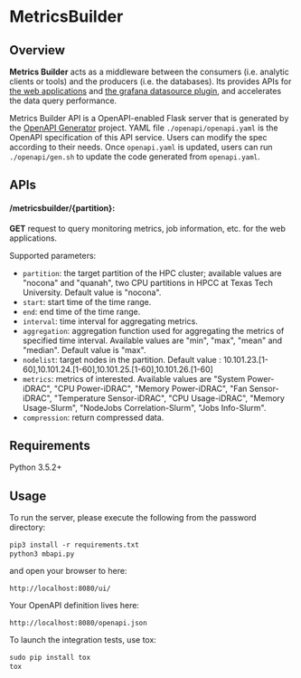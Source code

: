 # MetricsBuilder

## Overview

**Metrics Builder** acts as a middleware between the consumers (i.e. analytic clients or tools) and the producers (i.e. the databases). Its provides APIs for [the web applications](https://idatavisualizationlab.github.io/HPCC/) and [the grafana datasource plugin](https://github.com/nsfcac/grafana-plugin), and accelerates the data query performance.

Metrics Builder API is a OpenAPI-enabled Flask server that is generated by the [OpenAPI Generator](https://openapi-generator.tech) project. YAML file `./openapi/openapi.yaml` is the OpenAPI specification of this API service. Users can modify the spec according to their needs. Once `openapi.yaml` is updated, users can run `./openapi/gen.sh` to update the code generated from `openapi.yaml`.


## APIs

#### /metricsbuilder/{partition}: 
**GET** request to query monitoring metrics, job information, etc. for the web applications.

Supported parameters:
- `partition`: the target partition of the HPC cluster; available values are "nocona" and "quanah", two CPU partitions in HPCC at Texas Tech University. Default value is "nocona".
- `start`: start time of the time range.
- `end`: end time of the time range.
- `interval`: time interval for aggregating metrics.
- `aggregation`: aggregation function used for aggregating the metrics of specified time interval. Available values are "min", "max", "mean" and "median". Default value is "max".
- `nodelist`: target nodes in the partition. Default value : 10.101.23.[1-60],10.101.24.[1-60],10.101.25.[1-60],10.101.26.[1-60]
- `metrics`: metrics of interested. Available values are "System Power-iDRAC", "CPU Power-iDRAC", "Memory Power-iDRAC", "Fan Sensor-iDRAC", "Temperature Sensor-iDRAC", "CPU Usage-iDRAC", "Memory Usage-Slurm", "NodeJobs Correlation-Slurm", "Jobs Info-Slurm".
- `compression`: return compressed data.


## Requirements
Python 3.5.2+

## Usage
To run the server, please execute the following from the password directory:

```
pip3 install -r requirements.txt
python3 mbapi.py
```

and open your browser to here:

```
http://localhost:8080/ui/
```

Your OpenAPI definition lives here:

```
http://localhost:8080/openapi.json
```

To launch the integration tests, use tox:
```
sudo pip install tox
tox
```


<!-- # MetricsBuilder

## Overview

<p align="center">
<img src="./tools/Figures/mechanism.png" alt="mechanism" width="600" />
</p>

**Metrics Builder** acts as a middleware between the consumers (i.e. analytic clients or tools) and the producers (i.e. the databases). As depcited in the figure, its main workflow is as follows. 

1. It receives requests from consumers. The request includes `time range`, `time interval`, `data type` information, if the returned data is `compressed` or not. User can also specify the target `nodelist` and `metrics`; these two fields are not required; if not specified, Metrics Builder will get all nodes and all available metrics based on configuration. The time range represents the window of time for the data that consumers want to access. Time intervals and data types are used to aggregate and downsample time series data. 
2. Metrics Builder compare the specified nodes with the nodelist of the cluster being monitored and then generates the appropriate InfluxDB query strings based on valid nodes and the information specified by the consumer, and then sends queries to InfluxDB and waits for responses. 
3. Metrics Builder then processes data returned from InfluxDB, builds the data in JSON format. It decides whether the JSON data need to be compressed or not. The compression option is set to True by default, which significantly reduces the transmission time.

The performance behavior and experience we gained through the development of MetricsBuilder can be found on the wiki page [Performance Optimization](https://github.com/nsfcac/MetricsBuilder/wiki/Performance-Optimization).

Metrics Builder API is a OpenAPI-enabled Flask server that is generated by the [OpenAPI Generator](https://openapi-generator.tech) project.


## OpenAPI specification

YAML file `openapi.yaml` is the OpenAPI specification of this API service. It comprises 5 parts: `openapi`, `info`, `servers`, `components`, and `paths`.

`openapi` specifies the version number of OpenAPI specification this document uses. `info` is the metadata of the API service. `servers` specifies connectivity information of the API service. 

`components` are a collection of resuable schemas throughout the API service. In this implementation, we use two schemas, `UnifiedMetrics` and `ErrorMessage`. `UnifiedMetrics` includes `nodes_info`, `jobs_info`, and `time_stamp` fields, representing **node-related metrics**, **job-related metrics**, and **epoch time stamps**, respectively.

`paths` are the reources and method supported by the API service. We only have `get` method in the API.

OpenAPI generator uses `openapi.yaml` as the input, prepares server-side stub using the flask framework in Python.

## Requirements
Python 3.5.2+

## Usage
To run the server, please execute the following from the password directory:

```
pip3 install -r requirements.txt
python3 -m openapi_server
```

and open your browser to here:

```
http://localhost:8080/ui/
```

Your OpenAPI definition lives here:

```
http://localhost:8080/openapi.json
```

To launch the integration tests, use tox:
```
sudo pip install tox
tox
```

## Running with Docker

To run the server on a Docker container, please execute the following from the password directory:

```bash
# building the image
docker build -t openapi_server .

# starting up a container
docker run -p 8080:8080 openapi_server
``` -->